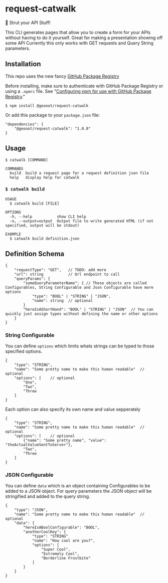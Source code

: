 # request-catwalk
👠 Strut your API Stuff!

This CLI generates pages that allow you to create a form for your APIs without having to do it yourself. Great for making a presentation showing off some API
Currently this only works with GET requests and Query String parameters.

## Installation

This repo uses the new fancy [GitHub Package Registry](https://github.com/features/package-registry)

Before installing, make sure to authenticate with GitHub Package Registry or using a `.npmrc` file. See "[Configuring npm for use with GitHub Package Registry](https://help.github.com/en/articles/configuring-npm-for-use-with-github-package-registry#authenticating-to-github-package-registry)."


`$ npm install @geooot/request-catwalk`

Or add this package to your `package.json` file:

```
"dependencies": {
    "@geooot/request-catwalk": "1.0.0"
}
```

## Usage
```
$ catwalk [COMMAND]

COMMANDS
  build  build a request page for a request definition json file
  help   display help for catwalk
```

### `$ catwalk build`
```
USAGE
  $ catwalk build [FILE]

OPTIONS
  -h, --help           show CLI help
  -o, --output=output  Output file to write generated HTML (if not specified, output will be stdout)

EXAMPLE
  $ catwalk build definition.json
```

## Definition Schema
```
{
    "requestType": "GET",   // TODO: add more
    "url": string           // Url endpoint to call
    "queryParams": {
        "someQueryParameterName": { // These objects are called Configurables, String Configurable and Json Configurable have more options
            "type": "BOOL" | "STRING" | "JSON",
            "name": string  // optional
        }
        "hereIsAShortHand": "BOOL" | "STRING" | "JSON"  // You can quickly just assign types without defining the name or other options
    }
}
```

### String Configurable
You can define `options` which limits whats strings can be typed to those specified options.
```
{
    "type": "STRING",
    "name": "Some pretty name to make this human readable"  // optional
    "options": [    // optional
        "One",
        "Two",
        "Three
    ]
}
```

Each option can also specify its own name and value sepperately
```
{
    "type": "STRING",
    "name": "Some pretty name to make this human readable"  // optional
    "options": [    // optional
        {"name": "Some pretty name", "value": "theActualValueSentToServer"},
        "Two",
        "Three
    ]
}
```

### JSON Configurable
You can define `data` which is an object containing Configurables to be added to a JSON object. For query parameters the JSON object will be stringified and added to the query string.
```
{
    "type": "JSON",
    "name": "Some pretty name to make this human readable"  // optional
    "data": {
        "hereIsABoolConfigurable": "BOOL",
        "anotherCoolKey": {
            "type": "STRING"
            "name": "How cool are you?",
            "options": [
                "Super Cool",
                "Extremely Cool",
                "Borderline Frostbite"
            ]
        }
    }
}
```
